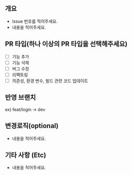 ## 개요
- Issue 번호를 적어주세요.
- 내용을 적어주세요.

## PR 타입(하나 이상의 PR 타입을 선택해주세요)
- [ ] 기능 추가
- [ ] 기능 삭제
- [ ] 버그 수정
- [ ] 리팩토링
- [ ] 의존성, 환경 변수, 빌드 관련 코드 업데이트

## 반영 브랜치
ex) feat/login -> dev

## 변경로직(optional)
- 내용을 적어주세요.

## 기타 사항 (Etc)
- 내용을 적어주세요.
